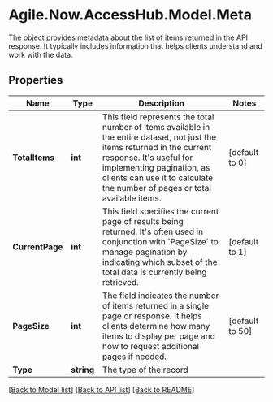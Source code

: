 # Agile.Now.AccessHub.Model.Meta
The object provides metadata about the list of items returned in the API response. It typically includes information that helps clients understand and work with the data.

## Properties

Name | Type | Description | Notes
------------ | ------------- | ------------- | -------------
**TotalItems** | **int** | This field represents the total number of items available in the entire dataset, not just the items returned in the current response. It&#39;s useful for implementing pagination, as clients can use it to calculate the number of pages or total available items. | [default to 0]
**CurrentPage** | **int** | This field specifies the current page of results being returned. It&#39;s often used in conjunction with &#x60;PageSize&#x60; to manage pagination by indicating which subset of the total data is currently being retrieved. | [default to 1]
**PageSize** | **int** | The field indicates the number of items returned in a single page or response. It helps clients determine how many items to display per page and how to request additional pages if needed. | [default to 50]
**Type** | **string** | The type of the record | 
[[Back to Model list]](../README.md#documentation-for-models) [[Back to API list]](../README.md#documentation-for-api-endpoints) [[Back to README]](../README.md)

